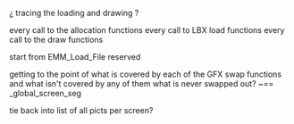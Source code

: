 

¿ tracing the loading and drawing ?

every call to the allocation functions
every call to LBX load functions
every call to the draw functions

start from EMM_Load_File reserved



getting to the point of what is covered by each of the GFX swap functions
and what isn't covered by any of them
what is never swapped out?
~== _global_screen_seg



tie back into list of all picts per screen?
